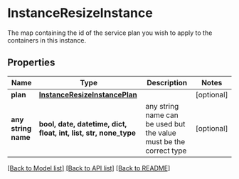 # InstanceResizeInstance

The map containing the id of the service plan you wish to apply to the containers in this instance.

## Properties
Name | Type | Description | Notes
------------ | ------------- | ------------- | -------------
**plan** | [**InstanceResizeInstancePlan**](InstanceResizeInstancePlan.md) |  | [optional] 
**any string name** | **bool, date, datetime, dict, float, int, list, str, none_type** | any string name can be used but the value must be the correct type | [optional]

[[Back to Model list]](../README.md#documentation-for-models) [[Back to API list]](../README.md#documentation-for-api-endpoints) [[Back to README]](../README.md)


